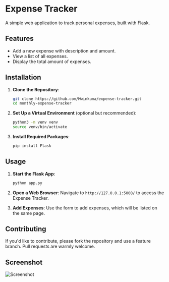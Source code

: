 # Expense Tracker

A simple web application to track personal expenses, built with Flask.

## Features

- Add a new expense with description and amount.
- View a list of all expenses.
- Display the total amount of expenses.

## Installation

1. **Clone the Repository**:

   ```bash
   git clone https://github.com/Mwinkuma/expense-tracker.git
   cd monthly-expense-tracker
   ```

2. **Set Up a Virtual Environment** (optional but recommended):

   ```bash
   python3 -m venv venv
   source venv/bin/activate
   ```

3. **Install Required Packages**:
   ```bash
   pip install Flask
   ```

## Usage

1. **Start the Flask App**:

   ```bash
   python app.py
   ```

2. **Open a Web Browser**: Navigate to `http://127.0.0.1:5000/` to access the Expense Tracker.

3. **Add Expenses**: Use the form to add expenses, which will be listed on the same page.

## Contributing

If you'd like to contribute, please fork the repository and use a feature branch. Pull requests are warmly welcome.

## Screenshot

![Screenshot](screenshot.PNG)
